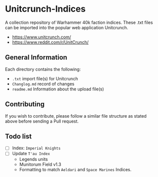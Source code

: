 # Unitcrunch-Indices
A collection repository of Warhammer 40k faction indices. These .txt files can be imported into the popular web application Unitcrunch.
* https://www.unitcrunch.com/
* https://www.reddit.com/r/UnitCrunch/

## General Information
Each directory contains the following:
* `.txt` import file(s) for Unitcrunch
* `Changlog.md` record of changes
* `readme.md` Information about the upload file(s)

## Contributing
If you wish to contribute, please follow a similar file structure as stated above before sending a Pull request.

## Todo list
- [ ] Index: `Imperial Knights`
- [ ] Update `T'au Index`
  *  Legends units 
  *  Munitorum Field v1.3
  *  Formatting to match `Aeldari` and `Space Marines` Indices.
